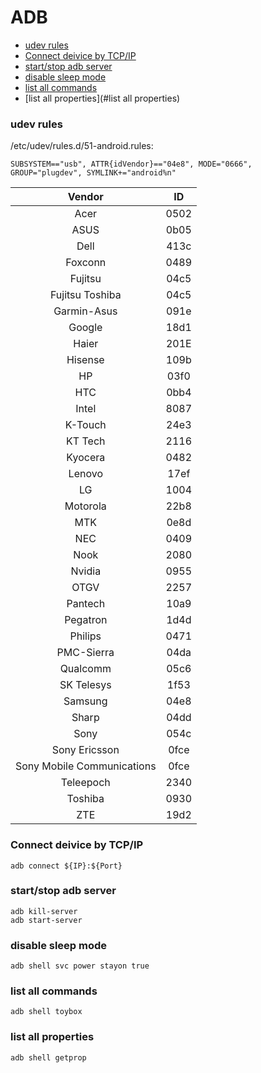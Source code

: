 
ADB 
=======

- [udev rules](#udev-rules)
- [Connect deivice by TCP/IP](#connect-deivice-by-tcpip)
- [start/stop adb server](#startstop-adb-server)
- [disable sleep mode](#disable-sleep-mode)
- [list all commands](#list-all-commands)
- [list all properties](#list all properties)
<!--
- [](#)
-->
### udev rules
/etc/udev/rules.d/51-android.rules: 
```
SUBSYSTEM=="usb", ATTR{idVendor}=="04e8", MODE="0666", GROUP="plugdev", SYMLINK+="android%n"
```
|Vendor|ID|
|:----:|:-----:|
| Acer | 0502 |
| ASUS | 0b05 |
| Dell | 413c |
| Foxconn | 0489 |
| Fujitsu | 04c5 |
| Fujitsu Toshiba | 04c5 |
| Garmin-Asus | 091e |
| Google | 18d1 |
| Haier | 201E |
| Hisense | 109b |
| HP | 03f0 |
| HTC | 0bb4 |
| Intel | 8087 |
| K-Touch | 24e3 |
| KT Tech | 2116 |
| Kyocera | 0482 |
| Lenovo | 17ef |
| LG | 1004 |
| Motorola | 22b8 |
| MTK | 0e8d |
| NEC | 0409 |
| Nook | 2080 |
| Nvidia | 0955 |
| OTGV | 2257 |
| Pantech | 10a9 |
| Pegatron | 1d4d |
| Philips | 0471 |
| PMC-Sierra | 04da |
| Qualcomm | 05c6 |
| SK Telesys | 1f53 |
| Samsung | 04e8 |
| Sharp | 04dd |
| Sony | 054c |
| Sony Ericsson | 0fce |
| Sony Mobile Communications | 0fce |
| Teleepoch | 2340 |
| Toshiba | 0930 |
| ZTE | 19d2 |

### Connect deivice by TCP/IP
```
adb connect ${IP}:${Port}
```

### start/stop adb server
```
adb kill-server
adb start-server
```
### disable sleep mode
```
adb shell svc power stayon true
```
### list all commands
```
adb shell toybox
```

### list all properties
```
adb shell getprop
```
